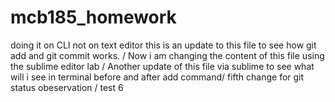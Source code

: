 
# mcb185_homework
doing it on CLI not on text editor
this is an update to this file to see how git add and git commit works.
/ Now i am changing the content of this file using the sublime editor lab
/ Another update of this file via sublime to see what will i see in terminal before and after add command/ fifth change for git status obeservation
/ test 6
